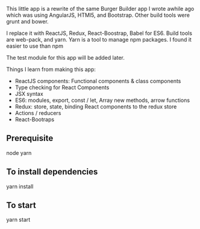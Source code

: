 This little app is a rewrite of the same Burger Builder app I wrote awhile ago which was using AngularJS, HTMl5, and Bootstrap. Other build tools were grunt and bower.

I replace it with ReactJS, Redux, React-Boostrap, Babel for ES6. Build tools are web-pack, and yarn. Yarn is a tool to manage npm packages. I found it easier to use than npm

The test module for this app will be added later.

Things I learn from making this app:
- ReactJS components: Functional components & class components
- Type checking for React Components
- JSX syntax
- ES6: modules, export, const / let, Array new methods, arrow functions
- Redux: store, state, binding React components to the redux store
- Actions / reducers
- React-Bootraps

## Prerequisite
node
yarn

## To install dependencies
yarn install

## To start
yarn start
